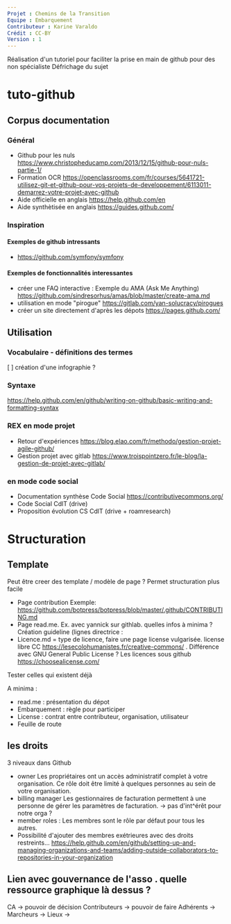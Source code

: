 ```yaml
---
Projet : Chemins de la Transition
Equipe : Embarquement
Contributeur : Karine Varaldo
Crédit : CC-BY
Version : 1
---
```

Réalisation d'un tutoriel pour faciliter la prise en main de github pour des non spécialiste
Défrichage du sujet

# tuto-github
## Corpus documentation
### Général

- Github pour les nuls https://www.christopheducamp.com/2013/12/15/github-pour-nuls-partie-1/
- Formation OCR https://openclassrooms.com/fr/courses/5641721-utilisez-git-et-github-pour-vos-projets-de-developpement/6113011-demarrez-votre-projet-avec-github
- Aide officielle en anglais https://help.github.com/en
- Aide synthètisée en anglais https://guides.github.com/

### Inspiration
#### Exemples de github intressants
- https://github.com/symfony/symfony

#### Exemples de fonctionnalités interessantes
- créer une FAQ interactive : Exemple du AMA (Ask Me Anything) https://github.com/sindresorhus/amas/blob/master/create-ama.md
-  utilisation en mode "pirogue" https://gitlab.com/yan-solucracy/pirogues
- créer un site directement d'après les dépots https://pages.github.com/ 

## Utilisation
### Vocabulaire - définitions des termes
[ ] création d'une infographie ?

### Syntaxe 
https://help.github.com/en/github/writing-on-github/basic-writing-and-formatting-syntax

### REX en mode projet
- Retour d'expériences https://blog.elao.com/fr/methodo/gestion-projet-agile-github/
- Gestion projet avec gitlab  https://www.troispointzero.fr/le-blog/la-gestion-de-projet-avec-gitlab/ 

### en mode code social 
- Documentation synthèse Code Social https://contributivecommons.org/
- Code Social CdlT (drive)
- Proposition évolution CS CdlT (drive + roamresearch)

# Structuration
## Template
Peut être creer des template / modèle de page ? Permet structuration plus facile
- Page contribution Exemple: https://github.com/botpress/botpress/blob/master/.github/CONTRIBUTING.md
- Page read.me. Ex. avec yannick sur githlab. quelles infos à minima ? 
  Création guideline (lignes directrice : 
- Licence.md = type de licence, faire une page license vulgarisée. license libre CC https://lesecolohumanistes.fr/creative-commons/ . Différence avec GNU General Public License ? Les licences sous github https://choosealicense.com/

Tester celles qui existent déjà 

A minima : 
- read.me : présentation du dépot
- Embarquement : règle pour participer
- License : contrat entre contributeur, organisation, utilisateur
- Feuille de route

## les droits 
3 niveaux dans Github
- owner
Les propriétaires ont un accès administratif complet à votre organisation. Ce rôle doit être limité à quelques personnes au sein de votre organisation.
- billing manager
Les gestionnaires de facturation permettent à une personne de gérer les paramètres de facturation. -> pas d'int^érêt pour notre orga ? 
- member roles :
Les membres sont le rôle par défaut pour tous les autres.
- Possibilité d'ajouter des membres exétrieures avec des droits restreints... https://help.github.com/en/github/setting-up-and-managing-organizations-and-teams/adding-outside-collaborators-to-repositories-in-your-organization

## Lien avec gouvernance de l'asso . quelle ressource graphique là dessus ? 
CA -> pouvoir de décision
Contributeurs -> pouvoir de faire
Adhérents -> 
Marcheurs -> 
Lieux -> 
